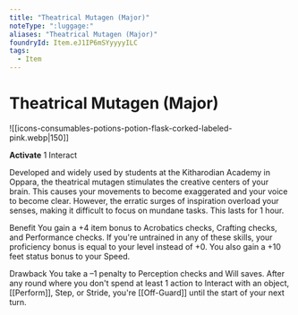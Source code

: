 ```yaml
---
title: "Theatrical Mutagen (Major)"
noteType: ":luggage:"
aliases: "Theatrical Mutagen (Major)"
foundryId: Item.eJ1IP6mSYyyyyILC
tags:
  - Item
---
```


# Theatrical Mutagen (Major)
![[icons-consumables-potions-potion-flask-corked-labeled-pink.webp|150]]

**Activate** 1 Interact

Developed and widely used by students at the Kitharodian Academy in Oppara, the theatrical mutagen stimulates the creative centers of your brain. This causes your movements to become exaggerated and your voice to become clear. However, the erratic surges of inspiration overload your senses, making it difficult to focus on mundane tasks. This lasts for 1 hour.

Benefit You gain a +4 item bonus to Acrobatics checks, Crafting checks, and Performance checks. If you're untrained in any of these skills, your proficiency bonus is equal to your level instead of +0. You also gain a +10 feet status bonus to your Speed.

Drawback You take a –1 penalty to Perception checks and Will saves. After any round where you don't spend at least 1 action to Interact with an object, [[Perform]], Step, or Stride, you're [[Off-Guard]] until the start of your next turn.
